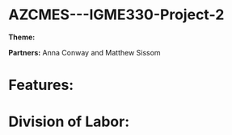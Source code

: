 # AZCMES---IGME330-Project-2

**Theme:** 

**Partners:** Anna Conway and Matthew Sissom

# Features:
       
# Division of Labor:

   
